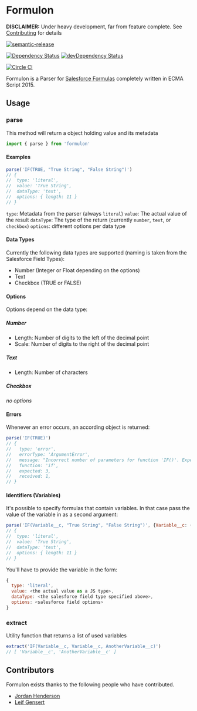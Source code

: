 # Formulon

**DISCLAIMER:** Under heavy development, far from feature complete. See [Contributing](CONTRIBUTING.md) for details

[![semantic-release](https://img.shields.io/badge/%20%20%F0%9F%93%A6%F0%9F%9A%80-semantic--release-e10079.svg)](https://github.com/semantic-release/semantic-release)

[![Dependency Status](https://david-dm.org/leifg/formulon.svg)](https://david-dm.org/leifg/formulon)
[![devDependency Status](https://david-dm.org/leifg/formulon/dev-status.svg)](https://david-dm.org/leifg/formulon#info=devDependencies)

[![Circle CI](https://circleci.com/gh/leifg/formulon.svg?style=svg)](https://circleci.com/gh/leifg/formulon)

Formulon is a Parser for [Salesforce Formulas](https://help.salesforce.com/apex/HTViewHelpDoc?id=customize_functions.htm) completely written in ECMA Script 2015.

## Usage

### parse

This method will return a object holding value and its metadata

```javascript
import { parse } from 'formulon'
```

#### Examples

```javascript
parse('IF(TRUE, "True String", "False String")')
// {
//  type: 'literal',
//  value: 'True String',
//  dataType: 'text',
//  options: { length: 11 }
// }
```

`type`: Metadata from the parser (always `literal`)
`value`: The actual value of the result
`dataType`: The type of the return (currently `number`, `text`, or `checkbox`)
`options`: different options per data type

#### Data Types

Currently the following data types are supported (naming is taken from the Salesforce Field Types):

- Number (Integer or Float depending on the options)
- Text
- Checkbox (TRUE or FALSE)

#### Options

Options depend on the data type:

##### Number

- Length: Number of digits to the left of the decimal point
- Scale: Number of digits to the right of the decimal point

##### Text

- Length: Number of characters

##### Checkbox

*no options*

#### Errors

Whenever an error occurs, an according object is returned:

```javascript
parse('IF(TRUE)')
// {
//   type: 'error',
//   errorType: 'ArgumentError',
//   message: "Incorrect number of parameters for function 'IF()'. Expected 3, received 1",
//   function: 'if',
//   expected: 3,
//   received: 1,
// }
```

#### Identifiers (Variables)

It's possible to specify formulas that contain variables. In that case pass the value of the variable in as a second argument:

```javascript
parse('IF(Variable__c, "True String", "False String")', {Variable__c: {type: 'literal', dataType: 'checkbox', value: true}})
// {
//  type: 'literal',
//  value: 'True String',
//  dataType: 'text',
//  options: { length: 11 }
// }
```

You'll have to provide the variable in the form:

```javascript
{
  type: 'literal',
  value: <the actual value as a JS type>,
  dataType: <the salesforce field type specified above>,
  options: <salesforce field options>
}
```

### extract

Utility function that returns a list of used variables

```javascript
extract('IF(Variable__c, Variable__c, AnotherVariable__c)')
// [ 'Variable__c', 'AnotherVariable__c' ]
```

## Contributors

Formulon exists thanks to the following people who have contributed.

- [Jordan Henderson](https://github.com/jordanhenderson)
- [Leif Gensert](https://github.com/leifg)
